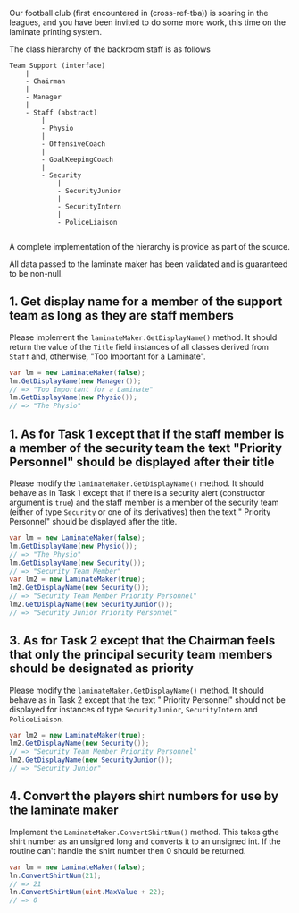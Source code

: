 Our football club (first encountered in (cross-ref-tba)) is soaring in the leagues, and you have been invited to do some more work, this time on the laminate printing system.

The class hierarchy of the backroom staff is as follows

```
Team Support (interface)
    |
    - Chairman
    |
    - Manager
    |
    - Staff (abstract)
        |
        - Physio
        |
        - OffensiveCoach
        |
        - GoalKeepingCoach
        |
        - Security
            |
            - SecurityJunior
            |
            - SecurityIntern
            |
            - PoliceLiaison


```

A complete implementation of the hierarchy is provide as part of the source.

All data passed to the laminate maker has been validated and is guaranteed to be non-null.

## 1. Get display name for a member of the support team as long as they are staff members

Please implement the `laminateMaker.GetDisplayName()` method. It should return the value of the `Title` field instances of all classes derived from `Staff` and, otherwise, "Too Important for a Laminate".

```csharp
var lm = new LaminateMaker(false);
lm.GetDisplayName(new Manager());
// => "Too Important for a Laminate"
lm.GetDisplayName(new Physio());
// => "The Physio"
```

## 1. As for Task 1 except that if the staff member is a member of the security team the text "Priority Personnel" should be displayed after their title

Please modify the `laminateMaker.GetDisplayName()` method. It should behave as in Task 1 except that if there is a security alert (constructor argument is `true`) and the staff member is a member of the security team (either of type `Security` or one of its derivatives) then the text " Priority Personnel" should be displayed after the title.

```csharp
var lm = new LaminateMaker(false);
lm.GetDisplayName(new Physio());
// => "The Physio"
lm.GetDisplayName(new Security());
// => "Security Team Member"
var lm2 = new LaminateMaker(true);
lm2.GetDisplayName(new Security());
// => "Security Team Member Priority Personnel"
lm2.GetDisplayName(new SecurityJunior());
// => "Security Junior Priority Personnel"
```

## 3. As for Task 2 except that the Chairman feels that only the principal security team members should be designated as priority

Please modify the `laminateMaker.GetDisplayName()` method. It should behave as in Task 2 except that the text " Priority Personnel" should not be displayed for instances of type `SecurityJunior`, `SecurityIntern` and `PoliceLiaison`.

```csharp
var lm2 = new LaminateMaker(true);
lm2.GetDisplayName(new Security());
// => "Security Team Member Priority Personnel"
lm2.GetDisplayName(new SecurityJunior());
// => "Security Junior"
```

## 4. Convert the players shirt numbers for use by the laminate maker

Implement the `LaminateMaker.ConvertShirtNum()` method. This takes gthe shirt number as an unsigned long and converts it to an unsigned int. If the routine can't handle the shirt number then 0 should be returned.

```csharp
var lm = new LaminateMaker(false);
ln.ConvertShirtNum(21);
// => 21
ln.ConvertShirtNum(uint.MaxValue + 22);
// => 0
```
